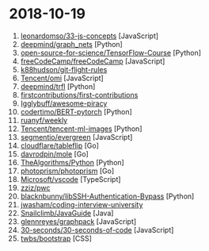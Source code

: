 # 2018-10-19

1. [leonardomso/33-js-concepts](https://github.com/leonardomso/33-js-concepts "📜 33 concepts every JavaScript developer should know.") [JavaScript]
2. [deepmind/graph_nets](https://github.com/deepmind/graph_nets "Build Graph Nets in Tensorflow") [Python]
3. [open-source-for-science/TensorFlow-Course](https://github.com/open-source-for-science/TensorFlow-Course "Simple and ready-to-use tutorials for TensorFlow") [Python]
4. [freeCodeCamp/freeCodeCamp](https://github.com/freeCodeCamp/freeCodeCamp "The https://freeCodeCamp.org open source codebase and curriculum. Learn to code for free together with millions of people.") [JavaScript]
5. [k88hudson/git-flight-rules](https://github.com/k88hudson/git-flight-rules "Flight rules for git") 
6. [Tencent/omi](https://github.com/Tencent/omi "Next generation web framework in 4KB javascript(Web Components + JSX + Proxy + Path Updating)") [JavaScript]
7. [deepmind/trfl](https://github.com/deepmind/trfl "TensorFlow Reinforcement Learning") [Python]
8. [firstcontributions/first-contributions](https://github.com/firstcontributions/first-contributions "🚀✨ Help beginners to contribute to open source projects") 
9. [Igglybuff/awesome-piracy](https://github.com/Igglybuff/awesome-piracy "A curated list of awesome warez and piracy links") 
10. [codertimo/BERT-pytorch](https://github.com/codertimo/BERT-pytorch "Google AI 2018 BERT pytorch implementation") [Python]
11. [ruanyf/weekly](https://github.com/ruanyf/weekly "技术分享周刊，每周五发布") 
12. [Tencent/tencent-ml-images](https://github.com/Tencent/tencent-ml-images "Largest multi-label image database; ResNet-101 model; 80.73% top-1 acc on ImageNet") [Python]
13. [segmentio/evergreen](https://github.com/segmentio/evergreen "🌲 Evergreen React UI Framework by Segment") [JavaScript]
14. [cloudflare/tableflip](https://github.com/cloudflare/tableflip "Graceful process restarts in Go") [Go]
15. [davrodpin/mole](https://github.com/davrodpin/mole "cli app to create ssh tunnels") [Go]
16. [TheAlgorithms/Python](https://github.com/TheAlgorithms/Python "All Algorithms implemented in Python") [Python]
17. [photoprism/photoprism](https://github.com/photoprism/photoprism "Personal photo management powered by Go and Google TensorFlow") [Go]
18. [Microsoft/vscode](https://github.com/Microsoft/vscode "Visual Studio Code") [TypeScript]
19. [zziz/pwc](https://github.com/zziz/pwc "Papers with code. Sorted by stars. Updated weekly.") 
20. [blacknbunny/libSSH-Authentication-Bypass](https://github.com/blacknbunny/libSSH-Authentication-Bypass "Spawn to shell without any credentials by using CVE-2018-10933") [Python]
21. [jwasham/coding-interview-university](https://github.com/jwasham/coding-interview-university "A complete computer science study plan to become a software engineer.") 
22. [Snailclimb/JavaGuide](https://github.com/Snailclimb/JavaGuide "【Java学习+面试指南】 一份涵盖大部分Java程序员所需要掌握的核心知识。") [Java]
23. [glennreyes/graphpack](https://github.com/glennreyes/graphpack "☄️ A minimalistic zero-config GraphQL server.") [JavaScript]
24. [30-seconds/30-seconds-of-code](https://github.com/30-seconds/30-seconds-of-code "Curated collection of useful JavaScript snippets that you can understand in 30 seconds or less.") [JavaScript]
25. [twbs/bootstrap](https://github.com/twbs/bootstrap "The most popular HTML, CSS, and JavaScript framework for developing responsive, mobile first projects on the web.") [CSS]
